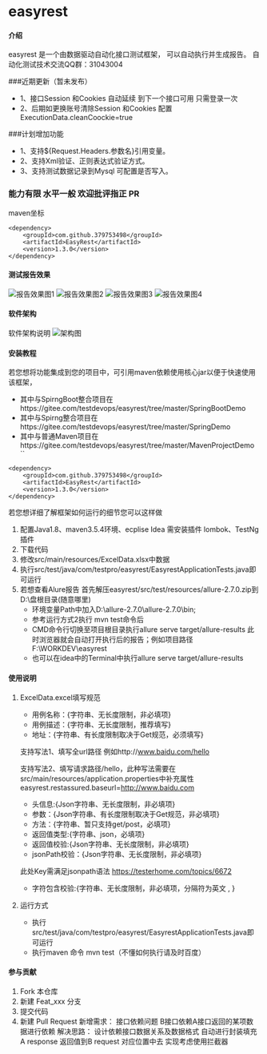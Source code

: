 # easyrest

#### 介绍

easyrest 是一个由数据驱动自动化接口测试框架，
可以自动执行并生成报告。
自动化测试技术交流QQ群：31043004

###近期更新（暂未发布）
- 1、接口Session 和Cookies 自动延续 到下一个接口可用 只需登录一次
- 2、后期如更换账号清除Session 和Cookies 配置ExecutionData.cleanCoockie=true

###计划增加功能
-  1、支持${Request.Headers.参数名}引用变量。
-  2、支持Xml验证、正则表达式验证方式。
-  3、支持测试数据记录到Mysql 可配置是否写入。

### 能力有限 水平一般 欢迎批评指正 PR
maven坐标
```
<dependency>
    <groupId>com.github.379753498</groupId>
    <artifactId>EasyRest</artifactId>
    <version>1.3.0</version>
</dependency>
```


#### 测试报告效果
![报告效果图1](https://images.gitee.com/uploads/images/2018/1223/205752_f9b01490_963880.png "ps1.png")
![报告效果图2](https://images.gitee.com/uploads/images/2018/1223/205828_71952b83_963880.png "ps2.png")
![报告效果图3](https://images.gitee.com/uploads/images/2018/1223/205844_812c4707_963880.png "ps3.png")
![报告效果图4](https://images.gitee.com/uploads/images/2018/1223/205901_d9795a69_963880.png "ps4.png")
#### 软件架构

软件架构说明
![架构图](https://images.gitee.com/uploads/images/2018/1222/005032_565f5cfc_963880.png "core.png")



#### 安装教程

若您想将功能集成到您的项目中，可引用maven依赖使用核心jar以便于快速使用该框架，

- 其中与SpirngBoot整合项目在https://gitee.com/testdevops/easyrest/tree/master/SpringBootDemo
- 其中与Spirng整合项目在https://gitee.com/testdevops/easyrest/tree/master/SpringDemo
- 其中与普通Maven项目在https://gitee.com/testdevops/easyrest/tree/master/MavenProjectDemo
  ``

```
<dependency>
    <groupId>com.github.379753498</groupId>
    <artifactId>EasyRest</artifactId>
    <version>1.3.0</version>
</dependency>
```

若您想详细了解框架如何运行的细节您可以这样做

1. 配置Java1.8、maven3.5.4环境、ecplise Idea 需安装插件 lombok、TestNg插件
2. 下载代码
3. 修改src/main/resources/ExcelData.xlsx中数据
4. 执行src/test/java/com/testpro/easyrest/EasyrestApplicationTests.java即可运行
5. 若想查看Alure报告 首先解压easyrest/src/test/resources/allure-2.7.0.zip到D:\盘根目录(随意哪里)
   - 环境变量Path中加入D:\allure-2.7.0\allure-2.7.0\bin;
   - 参考运行方式2执行  mvn test命令后
   - CMD命令行切换至项目根目录执行allure serve target/allure-results 此时浏览器就会自动打开执行后的报告；例如项目路径F:\WORKDEV\easyrest
   - 也可以在idea中的Terminal中执行allure serve target/allure-results 

#### 使用说明

1. ExcelData.excel填写规范

   - 用例名称：{字符串、无长度限制，非必填项}
   - 用例描述：{字符串、无长度限制，推荐填写}
   - 地址：{字符串、有长度限制取决于Get规范，必须填写}

    支持写法1、填写全url路径 例如http://www.baidu.com/hello

    支持写法2、填写请求路径/hello，此种写法需要在src/main/resources/application.properties中补充属性easyrest.restassured.baseurl=http://www.baidu.com

   - 头信息:{Json字符串、无长度限制，非必填项}
   - 参数：{Json字符串、有长度限制取决于Get规范，非必填项}
   - 方法：{字符串、暂只支持get/post，必填项}
   - 返回值类型:{字符串、json，必填项}
   - 返回值校验:{Json字符串、无长度限制，非必填项}
   - jsonPath校验：{Json字符串、无长度限制，非必填项}

    此处Key需满足jsonpath语法 https://testerhome.com/topics/6672

   - 字符包含校验:{字符串、无长度限制，非必填项，分隔符为英文 , }

2. 运行方式

   - 执行src/test/java/com/testpro/easyrest/EasyrestApplicationTests.java即可运行
   - 执行maven 命令 mvn test（不懂如何执行请及时百度）

#### 参与贡献

1. Fork 本仓库
2. 新建 Feat_xxx 分支
3. 提交代码
4. 新建 Pull Request
新增需求：
接口依赖问题 B接口依赖A接口返回的某项数据进行依赖
解决思路： 设计依赖接口数据关系及数据格式 自动进行封装填充A response 返回值到B request 对应位置中去
实现考虑使用拦截器